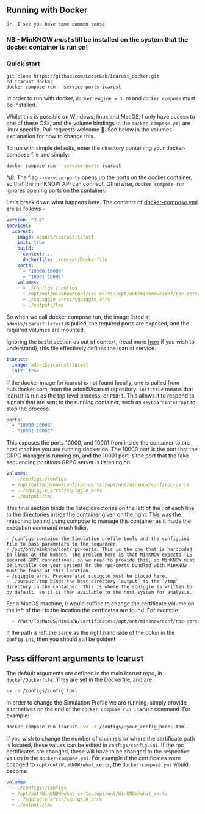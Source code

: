 ## Running with Docker

    Or, I see you have some common sense

### NB - MinKNOW _must_ still be installed on the system that the docker container is run on!

### Quick start

```nu
git clone https://github.com/LooseLab/Icarust_docker.git
cd Icarust_docker
docker compose run --service-ports icarust
```


In order to run with docker, `docker engine > 3.20` and `docker compose` must be installed.

Whilst this is possible on Windows, linux and MacOS, I only have access to one of these OSs, and the volume bindings in the `docker-compose.yml` are linux specific. Pull requests welcome 👀. See below in the volumes explanation for how to change this.

To run with simple defaults, enter the directory containing your docker-compose file and simply:

```bash
docker compose run --service-ports icarust
```
*NB.* The flag `--service-ports` opens up the ports on the docker container, so that the minKNOW API can connect. Otherwise, `docker compose run` ignores opening ports on the container.

Let's break down what happens here. The contents of [docker-compose.yml](docker-compose.yml) are as follows - 

```yaml
version: "3.8"
services:
  icarust:
    image: adoni5/icarust:latest
    init: true
    build:
      context: ..
      dockerfile: ./docker/Dockerfile
    ports:
      - "10000:10000"
      - "10001:10001"
    volumes:
      - ./configs:/configs
      - /opt/ont/minknow/conf/rpc-certs:/opt/ont/minknow/conf/rpc-certs
      - ./squiggle_arrs:/squiggle_arrs
      - ./output:/tmp

```

So when we call docker compose run, the image listed at `adoni5/icarust:latest` is pulled, the required ports are exposed, and the required volumes are mounted. 

Ignoring the `build` section as out of context, (read more [here](https://docs.docker.com/compose/compose-file/build/) if you wish to understand), this file effectively defines the icarust service. 

```yaml
icarust:
  image: adoni5/icarust:latest
  init: true
```

If the docker image for icarust is not found locally, one is pulled from hub.docker.com, from the adoni5/icarust repository. `init:true` means that icarust is run as the top level process, or `PID:1`. This allows it to respond to signals that are sent to the running container, such as `KeyboardInterrupt` to stop the process.

```yaml 
ports:
  - "10000:10000"
  - "10001:10001"
```

This exposes the ports 10000, and 10001 from inside the container to the host machine you are running docker on. The 10000 port is the port that the GRPC manager is running on, and the 10001 port is the port that the fake sequencing positions GRPC server is listening on. 

```yaml
volumes:
  - ./configs:/configs
  - /opt/ont/minknow/conf/rpc-certs:/opt/ont/minknow/conf/rpc-certs
  - ../squiggle_arrs:/squiggle_arrs
  - ./output:/tmp
```

This final section binds the listed directories on the left of the : of each line to the directories inside the container given on the right. This was the reasoning behind using compose to manage this container as it made the execution command much tidier. 

    - /configs contains the Simulation profile tomls and the config.ini file to pass parameters to the sequencer.
    - /opt/ont/minknow/conf/rpc-certs. This is the one that is hardcoded to linux at the moment. The problem here is that MinKNOW expects TLS secured GRPC connections, so we need to provide this, so MinKNOW must be installe don your system! Or the rpc-certs bundled with MinKNOw must be found at this location.
    - /sqiggle_arrs. Pregenerated squiggle must be placed here.
    - ./output:/tmp binds the host directory `output` to the `/tmp` directory in the container. This is where the squiggle is written to by default, so it is then available to the host system for analysis.

For a MacOS machine, it would suffice to change the certificate volume on the left of the : to the location the certficates are found. For example:

```bash
  - /Path/To/MacOS/MinKNOW/Certificates:/opt/ont/minknow/conf/rpc-certs
```

If the path is left the same as the right hand side of the colon in the `config.ini`, then you should still be golden!

## Pass different arguments to Icarust

The default arguments are defined in the main Icarust repo, in `docker/Dockerfile`. They are set in the Dockerfile, and are

```bash
-v -s /configs/config.toml
```

In order to change the Simulation Profile we are running, simply provide alternatives on the end of the `docker compose run icarust` command. For example: 

```bash
docker compose run icarust -vv -s /configs/<your_config_here>.toml
```

If you wish to change the number of channels or where the certificate path is located, these values can be edited in `configs/config.ini`. If the rpc certificates are changed, these will have to be changed to the respective values in the `docker-compose.yml`. For example if the certificates were changed to `/opt/ont/WinKNOW/what_certs`, the `docker-compose.yml` would become

```yaml
volumes:
  - ./configs:/configs
  - /opt/ont/WinKNOW/what_certs:/opt/ont/WinKNOW/what_certs
  - ../squiggle_arrs:/squiggle_arrs
  - ./output:/tmp

```
